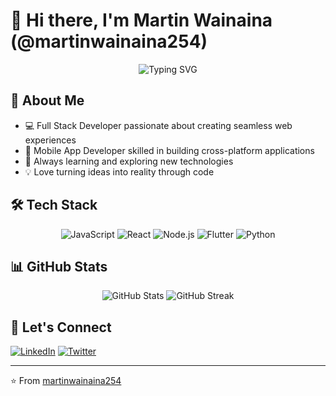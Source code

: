 # 👋 Hi there, I'm Martin Wainaina (@martinwainaina254)

<div align="center">
    <img src="https://readme-typing-svg.herokuapp.com?font=Fira+Code&pause=1000&width=435&lines=Full+Stack+Developer;Mobile+App+Developer;Always+learning+new+things" alt="Typing SVG" />
</div>

## 🚀 About Me
- 💻 Full Stack Developer passionate about creating seamless web experiences
- 📱 Mobile App Developer skilled in building cross-platform applications
- 🌱 Always learning and exploring new technologies
- 💡 Love turning ideas into reality through code

## 🛠️ Tech Stack
<div align="center">
    
![JavaScript](https://img.shields.io/badge/-JavaScript-F7DF1E?style=flat-square&logo=javascript&logoColor=black)
![React](https://img.shields.io/badge/-React-61DAFB?style=flat-square&logo=react&logoColor=black)
![Node.js](https://img.shields.io/badge/-Node.js-339933?style=flat-square&logo=node.js&logoColor=white)
![Flutter](https://img.shields.io/badge/-Flutter-02569B?style=flat-square&logo=flutter&logoColor=white)
![Python](https://img.shields.io/badge/-Python-3776AB?style=flat-square&logo=python&logoColor=white)

</div>

## 📊 GitHub Stats
<div align="center">
    <img src="https://github-readme-stats.vercel.app/api?username=martinwainaina254&show_icons=true&theme=radical" alt="GitHub Stats" />
    <img src="https://github-readme-streak-stats.herokuapp.com/?user=martinwainaina254&theme=radical" alt="GitHub Streak" />
</div>

## 🤝 Let's Connect
[![LinkedIn](https://img.shields.io/badge/LinkedIn-Connect-blue?style=for-the-badge&logo=linkedin)](https://linkedin.com/in/YourLinkedInProfile)
[![Twitter](https://img.shields.io/badge/Twitter-Follow-blue?style=for-the-badge&logo=twitter)](https://twitter.com/YourTwitterHandle)

---
⭐️ From [martinwainaina254](https://github.com/martinwainaina254)
